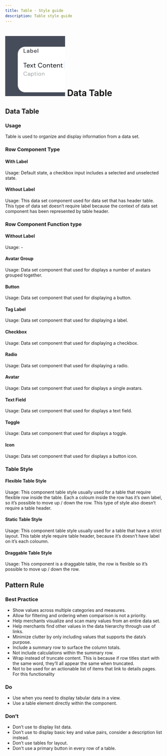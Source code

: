 ```yaml
---
title: Table · Style guide
description: Table style guide
---
```


<script setup>
  import pTable from '../../components/table/Table.vue'
  import pCaption from '../../components/caption/Caption.vue'
  import pLabel from '../../components/label/Label.vue'
  import pAvatar from '../../components/avatar/Avatar.vue'
  import pButton from '../../components/button/Button.vue'
  import pCheckbox from '../../components/checkbox/Checkbox.vue'
  import pRadio from '../../components/radio/Radio.vue'
  import pInput from '../../components/input/Input.vue'
  import pToggle from '../../components/toggle/Toggle.vue'
  import IconMenu from '@carbon/icons-vue/lib/overflow-menu--horizontal/20'
  import { defineTable } from '../../components/table'
  import { ref } from 'vue-demi'

  const fields1 = defineTable([
    {
      key: 'label',
      label: 'label',
    }
  ])

  const items1 = ref([
    {
      label: 'Text Content'
    }
  ])

  const fields2 = defineTable([
    {
      key: 'label',
      label: 'label',
      thClass: 'hidden',
    }
  ])

  const items2 = ref([
    {
      id    : 1,
      name  : 'Text Content',
      status: true,
    },
  ])

  const fields3 = defineTable([
    {
      key     : 'id',
      label   : 'PrivyID',
      thClass : 'hidden',
      tdClass : 'self-center'
    },
    {
      key     : 'name',
      label   : 'Name',
      thClass : 'hidden',
      tdClass : 'self-center'
    },
    {
      key     : 'status',
      label   : 'Is Active',
      thClass : 'hidden',
      tdClass : 'self-center'
    },
  ])

  const fields = defineTable([
    {
      key: 'name',
      label: 'Label',
    },
    {
      key: 'avatar',
      label: 'Label',
    },
    {
      key: 'status',
      label: 'Label',
      thClass: 'text-center',
      tdClass: 'text-center'
    },
    {
      key: 'action',
      label: 'Label',
      thClass: 'text-center',
      tdClass: 'text-center'
    }
  ])

  const items = ref([
    {
      name  : 'Text',
      avatar : 'Text',
      status: true,
    },
    {
      name  : 'Text',
      avatar : 'Text',
      status: true,
    },
  ])

  const items3 = ref([
    {
      name  : 'Samuel',
      avatar : 'Text',
      status: true,
    },
    {
      name  : 'Jonathan',
      avatar : 'Text',
      status: true,
    },
    {
      name  : 'Ranthi',
      avatar : 'Text',
      status: true,
    },
  ])

  const selected = ref([])
  const selectedA = ref([])
</script>

<style lang="postcss">
  .table-noborder {
    .datatable {
      &__row {
        @apply border-0;
      }
    }
  }
</style>

# ![navigation](/assets/images/img-guide-data-table.svg) Data Table

## Data Table

### Usage
Table is used to organize and display information from a data set.

### Row Component Type

#### With Label

<div class="py-4 table-noborder">
  <p-table :fields="fields1" :items="items1" />
</div>
<p-caption class="!text-subtle">
  Usage: Default state, a checkbox input includes a selected and unselected state.
</p-caption>

#### Without Label

<div class="py-4 table-noborder">
  <p-table :fields="fields2" :items="items1" />
</div>
<p-caption class="!text-subtle">
  Usage: This data set component used for data set that has header table. This type of data set doesn’t require label because the context of data set component has been represented by table header.
</p-caption>

### Row Component Function type

#### Without Label

<div class="py-4 table-noborder">
  <p-table :fields="fields3" :items="items2">
    <template #cell(id)="{ item }">
      {{ item.name }}
    </template>
    <template #cell(name)="{ item }">
      {{ item.name }}
      <p-caption>Caption</p-caption>
    </template>
    <template #cell(status)="{ item }">
      <span>
        {{ item.name }}
        <p-label variant="light" color="primary" size="xs">Label</p-label>
      </span>
      <p-caption>Caption</p-caption>
    </template>
  </p-table>
</div>
<p-caption class="!text-subtle">
  Usage: -
</p-caption>

#### Avatar Group

<div class="py-4 table-noborder">
  <p-table :fields="fields2" :items="items1">
    <template #cell(label)="{ item }">
      <span class="flex -space-x-2">
        <p-avatar class="border-2 border-base-white" size="md" src="https://picsum.photos/50" />
        <p-avatar class="border-2 border-base-white" size="md" src="https://picsum.photos/50" />
        <p-avatar class="border-2 border-base-white" size="md" src="https://picsum.photos/50" />
      </span>
    </template>
  </p-table>
</div>
<p-caption class="!text-subtle">
  Usage: Data set component that used for displays a number of avatars grouped together.
</p-caption>

#### Button

<div class="py-4 table-noborder">
  <p-table :fields="fields2" :items="items1">
    <template #cell(label)="{ item }">
      <p-button size="sm">Button text</p-button>
    </template>
  </p-table>
</div>
<p-caption class="!text-subtle">
  Usage: Data set component that used for displaying a button.
</p-caption>

#### Tag Label

<div class="py-4 table-noborder">
  <p-table :fields="fields2" :items="items1">
    <template #cell(label)="{ item }">
      <p-label variant="light" color="primary" size="sm">Label</p-label>
    </template>
  </p-table>
</div>
<p-caption class="!text-subtle">
  Usage: Data set component that used for displaying a label.
</p-caption>

#### Checkbox

<div class="py-4 table-noborder">
  <p-table :fields="fields2" :items="items1">
    <template #cell(label)="{ item }">
      <p-checkbox />
    </template>
  </p-table>
</div>
<p-caption class="!text-subtle">
  Usage: Data set component that used for displaying a checkbox.
</p-caption>

#### Radio

<div class="py-4 table-noborder">
  <p-table :fields="fields2" :items="items1">
    <template #cell(label)="{ item }">
      <p-radio />
    </template>
  </p-table>
</div>
<p-caption class="!text-subtle">
  Usage: Data set component that used for displaying a radio.
</p-caption>

#### Avatar

<div class="py-4 table-noborder">
  <p-table :fields="fields2" :items="items1">
    <template #cell(label)="{ item }">
      <div class="flex flex-row space-x-10">
        <span class="flex space-x-2 items-center">
          <p-avatar src="https://picsum.photos/50" />
          <span>
            Text Content
          </span>
        </span>
        <span class="flex space-x-2 items-center">
          <p-avatar src="https://picsum.photos/50" />
          <span>
            Text Content
          </span>
        </span>
      </div>
    </template>
  </p-table>
</div>
<p-caption class="!text-subtle">
  Usage: Data set component that used for displays a single avatars.
</p-caption>

#### Text Field

<div class="py-4 table-noborder">
  <p-table :fields="fields2" :items="items1">
    <template #cell(label)="{ item }">
      <div class="flex w-1/4">
        <p-input placeholder="Placeholder" size="sm" />
      </div>
    </template>
  </p-table>
</div>
<p-caption class="!text-subtle">
  Usage: Data set component that used for displays a text field.
</p-caption>

#### Toggle

<div class="py-4 table-noborder">
  <p-table :fields="fields2" :items="items1">
    <template #cell(label)="{ item }">
      <p-toggle checked no-label />
    </template>
  </p-table>
</div>
<p-caption class="!text-subtle">
  Usage: Data set component that used for displays a toggle.
</p-caption>

#### Icon

<div class="py-4 table-noborder">
  <p-table :fields="fields2" :items="items1">
    <template #cell(label)="{ item }">
      <IconMenu />
    </template>
  </p-table>
</div>
<p-caption class="!text-subtle">
  Usage: Data set component that used for displays a button icon.
</p-caption>

### Table Style

#### Flexible Table Style

<div class="py-4">
  <p-table selectable :fields="fields" :items="items">
    <template #cell(name)="{ item }">
      <span class="flex items-center space-x-2">
        <p-avatar src="https://picsum.photos/50" />
        <span>
          {{ item.name }}
        </span>
      </span>
    </template>
    <template #cell(avatar)="{ item }">
      <span class="flex flex-col">
        <span>
          {{ item.name }}
          <p-label size="xs" variant="light" color="primary">Label</p-label>
        </span>
        <p-caption>Caption</p-caption>
      </span>
    </template>
    <template #cell(status)="{ item }">
      <p-toggle checked no-label />
    </template>
    <template #cell(action)="{ item }">
      <span class="flex justify-center">
        <IconMenu />
      </span>
    </template>
  </p-table>
</div>
<p-caption class="!text-subtle">
  Usage: This component table style usually used for a table that require flexible row inside the table. Each a coloum inside the row has it’s own label, so it’s possible to move up / down the row. This type of style also doesn’t require a table header.
</p-caption>

#### Static Table Style

<div class="py-4">
  <p-table variant="static" :fields="fields" :items="items3">
    <template #cell(name)="{ item }">
      <span class="flex items-center space-x-2">
        <p-avatar src="https://picsum.photos/50" />
        <span>
          {{ item.name }}
        </span>
      </span>
    </template>
    <template #cell(avatar)="{ item }">
      <span class="flex flex-col">
        <span>
          {{ item.name }}
          <p-label size="xs" variant="light" color="primary">Label</p-label>
        </span>
        <p-caption>Caption</p-caption>
      </span>
    </template>
    <template #cell(status)="{ item }">
      <p-toggle checked no-label />
    </template>
    <template #cell(action)="{ item }">
      <span class="flex justify-center">
        <IconMenu />
      </span>
    </template>
  </p-table>
</div>
<p-caption class="!text-subtle">
  Usage: This component table style usually used for a table that have a strict layout. This table style require table header, because it’s doesn’t have label on it’s each coloumn.
</p-caption>


#### Draggable Table Style

<div class="py-4">
  <p-table variant="static" :fields="fields" :items="items3" draggable>
    <template #cell(name)="{ item }">
      <span class="flex items-center space-x-2">
        <p-avatar src="https://picsum.photos/50" />
        <span>
          {{ item.name }}
        </span>
      </span>
    </template>
    <template #cell(avatar)="{ item }">
      <span class="flex flex-col">
        <span>
          {{ item.name }}
          <p-label size="xs" variant="light" color="primary">Label</p-label>
        </span>
        <p-caption>Caption</p-caption>
      </span>
    </template>
    <template #cell(status)="{ item }">
      <p-toggle checked no-label />
    </template>
    <template #cell(action)="{ item }">
      <span class="flex justify-center">
        <IconMenu />
      </span>
    </template>
  </p-table>
</div>
<p-caption class="!text-subtle">
  Usage: This component is a draggable table, the row is flexible so it’s possible to move up / down the row.
</p-caption>

## Pattern Rule

### Best Practice

<div class="flex">
  <div class="w-2/3">
    <ul>
      <li>Show values across multiple categories and measures.</li>
      <li>Allow for filtering and ordering when comparison is not a priority.</li>
      <li>Help merchants visualize and scan many values from an entire data set.</li>
      <li>Help merchants find other values in the data hierarchy through use of links.</li>
      <li>Minimize clutter by only including values that supports the data’s purpose.</li>
      <li>Include a summary row to surface the column totals.</li>
      <li>Not include calculations within the summary row.</li>
      <li>
        Wrap instead of truncate content. This is because if row titles start with the same word, they’ll all appear the same when truncated.
      </li>
      <li>Not to be used for an actionable list of items that link to details pages. For this functionality</li>
    </ul> 
  </div>
</div>

### Do

<div class="flex">
  <div class="w-2/3">
    <ul>
      <li>Use when you need to display tabular data in a view.</li>
      <li>Use a table element directly within the component.</li>
    </ul> 
  </div>
</div>

### Don’t

<div class="flex">
  <div class="w-2/3">
    <ul>
      <li>Don’t use to display list data.</li>
      <li>Don’t use to display basic key and value pairs, consider a description list instead.</li>
      <li>Don’t use tables for layout.</li>
      <li>Don't use a primary button in every row of a table.</li>
    </ul> 
  </div>
</div>

